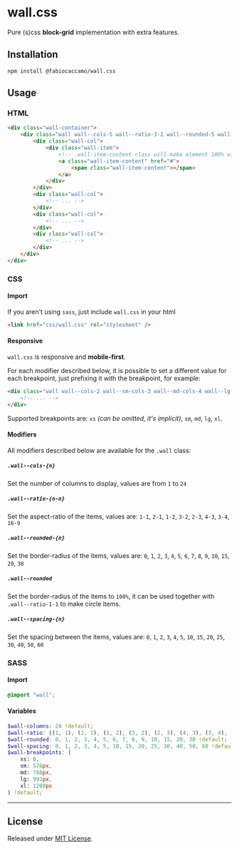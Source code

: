 # wall.css
Pure (s)css **block-grid** implementation with extra features.

## Installation
`npm install @fabiocaccamo/wall.css`

## Usage

### HTML
```html
<div class="wall-container">
    <div class="wall wall--cols-5 wall--ratio-3-2 wall--rounded-5 wall--spacing-5">
        <div class="wall-col">
            <div class="wall-item">
                <!-- .wall-item-content class will make element 100% width/height of .wall-item -->
                <a class="wall-item-content" href="#">
                    <span class="wall-item-content"></span>
                </a>
            </div>
        </div>
        <div class="wall-col">
            <!-- ... -->
        </div>
        <div class="wall-col">
            <!-- ... -->
        </div>
        <div class="wall-col">
            <!-- ... -->
        </div>
    </div>
</div>
```

### CSS

#### Import
If you aren't using `sass`, just include `wall.css` in your html
```html
<link href="css/wall.css" rel="stylesheet" />
```

#### Responsive
`wall.css` is responsive and **mobile-first**.

For each modifier described below, it is possible to set a different value for each breakpoint, just prefixing it with the breakpoint, for example:

```html
<div class="wall wall--cols-2 wall--sm-cols-3 wall--md-cols-4 wall--lg-cols-5 wall--xl-cols-6">
    <!-- ... -->
</div>
```

Supported breakpoints are: `xs` *(can be omitted, it's implicit)*, `sm`, `md`, `lg`, `xl`.

#### Modifiers
All modifiers described below are available for the `.wall` class:

##### `.wall--cols-{n}`
Set the number of columns to display, values are from `1` to `24`

##### `.wall--ratio-{n-n}`
Set the aspect-ratio of the items, values are: `1-1`, `2-1`, `1-2`, `3-2`, `2-3`, `4-3`, `3-4`, `16-9`

##### `.wall--rounded-{n}`
Set the border-radius of the items, values are: `0`, `1`, `2`, `3`, `4`, `5`, `6`, `7`, `8`, `9`, `10`, `15`, `20`, `30`

##### `.wall--rounded`
Set the border-radius of the items to `100%`, it can be used together with `.wall--ratio-1-1` to make circle items.

##### `.wall--spacing-{n}`
Set the spacing between the items, values are: `0`, `1`, `2`, `3`, `4`, `5`, `10`, `15`, `20`, `25`, `30`, `40`, `50`, `60`

### SASS

#### Import
```scss
@import "wall";
```

#### Variables
```scss
$wall-columns: 24 !default;
$wall-ratio: ((1, 1), (2, 1), (1, 2), (3, 2), (2, 3), (4, 3), (3, 4), (16, 9)) !default;
$wall-rounded: 0, 1, 2, 3, 4, 5, 6, 7, 8, 9, 10, 15, 20, 30 !default;
$wall-spacing: 0, 1, 2, 3, 4, 5, 10, 15, 20, 25, 30, 40, 50, 60 !default;
$wall-breakpoints: (
    xs: 0,
    sm: 576px,
    md: 768px,
    lg: 992px,
    xl: 1200px
) !default;
```

---

## License
Released under [MIT License](LICENSE.txt).
